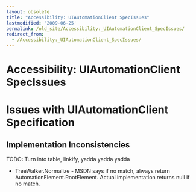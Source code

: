```yaml
---
layout: obsolete
title: "Accessibility: UIAutomationClient SpecIssues"
lastmodified: '2009-06-25'
permalink: /old_site/Accessibility:_UIAutomationClient_SpecIssues/
redirect_from:
  - /Accessibility:_UIAutomationClient_SpecIssues/
---
```


Accessibility: UIAutomationClient SpecIssues
============================================

Issues with UIAutomationClient Specification
============================================

Implementation Inconsistencies
------------------------------

TODO: Turn into table, linkify, yadda yadda yadda

-   TreeWalker.Normalize - MSDN says if no match, always return AutomationElement.RootElement. Actual implementation returns null if no match.


